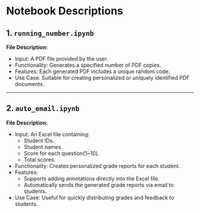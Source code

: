 # Notebook Descriptions

## 1. `running_number.ipynb`
**File Description:**
- Input: A PDF file provided by the user.
- Functionality: Generates a specified number of PDF copies.
- Features: Each generated PDF includes a unique random code.
- Use Case: Suitable for creating personalized or uniquely identified PDF documents.

---

## 2. `auto_email.ipynb`
**File Description:**
- Input: An Excel file containing:
  - Student IDs.
  - Student names.
  - Score for each question(1~10).
  - Total scores.
- Functionality: Creates personalized grade reports for each student.
- Features:
  - Supports adding annotations directly into the Excel file.
  - Automatically sends the generated grade reports via email to students.
- Use Case: Useful for quickly distributing grades and feedback to students.
